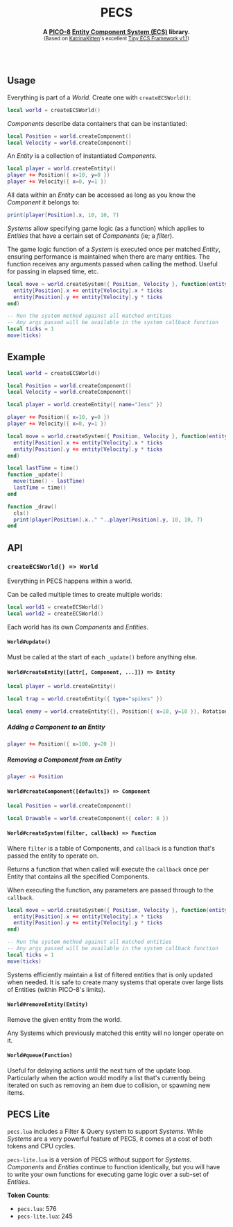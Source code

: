 <div align="center">
  <br>
  <h1>PECS</h1>
  <p>
    <b>A <a href="https://www.lexaloffle.com/pico-8.php">PICO-8</a> <a href="https://en.wikipedia.org/wiki/Entity_component_system">Entity Component System (ECS)</a> library.</b><br />
  <sup>(Based on <a href="https://www.lexaloffle.com/bbs/?uid=45947">KatrinaKitten</a>'s excellent <a href="https://www.lexaloffle.com/bbs/?tid=39021">Tiny ECS Framework v1.1</a>)</sup>
  </p>
  <br>
  <br>
</div>

## Usage

Everything is part of a _World_. Create one with `createECSWorld()`:

```lua
local world = createECSWorld()
```

_Components_ describe data containers that can be instantiated:

```lua
local Position = world.createComponent()
local Velocity = world.createComponent()
```

An _Entity_ is a collection of instantiated _Components_.

```lua
local player = world.createEntity()
player += Position({ x=10, y=0 })
player += Velocity({ x=0, y=1 })
```

All data within an _Entity_ can be accessed as long as you know the _Component_
it belongs to:

```lua
print(player[Position].x, 10, 10, 7)
```

_Systems_ allow specifying game logic (as a function) which applies to
_Entities_ that have a certain set of _Components_ (ie; a _filter_).

The game logic function of a _System_ is executed once per matched _Entity_,
ensuring performance is maintained when there are many entities.
The function receives any arguments passed when calling the method. Useful for
passing in elapsed time, etc.

```lua
local move = world.createSystem({ Position, Velocity }, function(entity, ticks)
  entity[Position].x += entity[Velocity].x * ticks
  entity[Position].y += entity[Velocity].y * ticks
end)

-- Run the system method against all matched entities
-- Any args passed will be available in the system callback function
local ticks = 1
move(ticks)
```

## Example

```lua
local world = createECSWorld()

local Position = world.createComponent()
local Velocity = world.createComponent()

local player = world.createEntity({ name="Jess" })

player += Position({ x=10, y=0 })
player += Velocity({ x=0, y=1 })

local move = world.createSystem({ Position, Velocity }, function(entity, ticks)
  entity[Position].x += entity[Velocity].x * ticks
  entity[Position].y += entity[Velocity].y * ticks
end)

local lastTime = time()
function _update()
  move(time() - lastTime)
  lastTime = time()
end

function _draw()
  cls()
  print(player[Position].x.." "..player[Position].y, 10, 10, 7)
end
```

## API

### `createECSWorld() => World`

Everything in PECS happens within a world.

Can be called multiple times to create multiple worlds:

```lua
local world1 = createECSWorld()
local world2 = createECSWorld()
```

Each world has its own _Components_ and _Entities_.

#### `World#update()`

Must be called at the start of each `_update()` before anything else.

#### `World#createEntity([attr[, Component, ...]]) => Entity`

```lua
local player = world.createEntity()

local trap = world.createEntity({ type="spikes" })

local enemy = world.createEntity({}, Position({ x=10, y=10 }), Rotation({ angle=45 })
```

##### Adding a Component to an Entity

```lua
player += Position({ x=100, y=20 })
```

##### Removing a Component from an Entity

```lua
player -= Position
```

#### `World#createComponent([defaults]) => Component`

```lua
local Position = world.createComponent()

local Drawable = world.createComponent({ color: 8 })
```

#### `World#createSystem(filter, callback) => Function`

Where `filter` is a table of Components, and `callback` is a function that's
passed the entity to operate on.

Returns a function that when called will execute the `callback` once per Entity
that contains all the specified Components.

When executing the function, any parameters are passed through to the
`callback`.

```lua
local move = world.createSystem({ Position, Velocity }, function(entity, ticks)
  entity[Position].x += entity[Velocity].x * ticks
  entity[Position].y += entity[Velocity].y * ticks
end)

-- Run the system method against all matched entities
-- Any args passed will be available in the system callback function
local ticks = 1
move(ticks)
```

Systems efficiently maintain a list of filtered entities that is only updated
when needed. It is safe to create many systems that operate over large lists of
Entities (within PICO-8's limits).

#### `World#removeEntity(Entity)`

Remove the given entity from the world.

Any Systems which previously matched this entity will no longer operate on it.

#### `World#queue(Function)`

Useful for delaying actions until the next turn of the update loop.
Particularly when the action would modify a list that's currently being iterated
on such as removing an item due to collision, or spawning new items.

## PECS Lite

`pecs.lua` includes a Filter & Query system to support _Systems_. While
_Systems_ are a very powerful feature of PECS, it comes at a cost of both tokens
and CPU cycles.

`pecs-lite.lua` is a version of PECS without support for _Systems_. _Components_
and _Entities_ continue to function identically, but you will have to write your
own functions for executing game logic over a sub-set of _Entities_.

**Token Counts**:

- `pecs.lua`: 576
- `pecs-lite.lua`: 245
